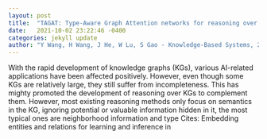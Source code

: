 ```yaml
---
layout: post
title:  "TAGAT: Type-Aware Graph Attention networks for reasoning over knowledge graphs"
date:   2021-10-02 23:22:46 -0400
categories: jekyll update
author: "Y Wang, H Wang, J He, W Lu, S Gao - Knowledge-Based Systems, 2021"
---
```

With the rapid development of knowledge graphs (KGs), various AI-related applications have been affected positively. However, even though some KGs are relatively large, they still suffer from incompleteness. This has mighty promoted the development of reasoning over KGs to complement them. However, most existing reasoning methods only focus on semantics in the KG, ignoring potential or valuable information hidden in it, the most typical ones are neighborhood information and type Cites: Embedding entities and relations for learning and inference in